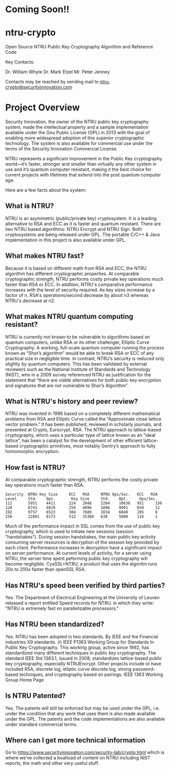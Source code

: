 Coming Soon!!
============

ntru-crypto
===========

Open Source NTRU Public Key Cryptography Algorithm and Reference Code

Key Contacts:

Dr. William Whyte
Dr. Mark Etzel
Mr. Peter Jenney

Contacts may be reached by sending mail to ntru-crypto@securityinnovation.com

Project Overview
================
Security Innovation, the owner of the NTRU public key cryptography system, made the intellectual property and a sample implementation available under the Gnu Public License (GPL) in 2013 with the goal of enabling more widespread adoption of this superior cryptographic technology. The system is also available for commercial use under the terms of the Security Innovation Commercial License.

NTRU represents a significant improvement in the Public Key cryptography world—it’s faster, stronger and smaller than virtually any other system in use and it’s quantum computer resistant, making it the best choice for current projects with lifetimes that extend into the post quantum computer age.  

Here are a few facts about the system:

What is NTRU?
-------------
NTRU is an asymmetric (public/private key) cryptosystem.  It is a leading alternative to RSA and ECC as it is faster and quantum resistant.  There are two NTRU based algorithms:  NTRU Encrypt and NTRU Sign.  Both cryptosystems are being released under GPL. The portable C/C++ & Java implementation in this project is also available under GPL.

What makes NTRU fast?
---------------------
Because it is based on different math from RSA and ECC, the NTRU algorithm has different cryptographic properties.   At comparable cryptographic strength, NTRU performs costly private key operations much faster than RSA or ECC.  In addition, NTRU's comparative performance increases with the level of security required.  As key sizes increase by a factor of n, RSA's operations/second decrease by about n3 whereas NTRU's decrease at n2.

What makes NTRU quantum computing resistant?
--------------------------------------------
NTRU is currently not known to be vulnerable to algorithms based on quantum computers, unlike RSA or its other challenger, Elliptic Curve Cryptography. A working, full-scale quantum computer running the process known as “Shor’s algorithm” would be able to break RSA or ECC of any practical size in negligible time. In contrast, NTRU’s security is reduced only slightly by quantum computers. This has been validated by external reviewers such as the National Institute of Standards and Technology (NIST), who in a 2009 survey referenced NTRU as justification for the statement that “there are viable alternatives for both public key encryption and signatures that are not vulnerable to Shor’s Algorithm”.

What is NTRU's history and peer review?
---------------------------------------
NTRU was invented in 1996 based on a completely different mathematical problems from RSA and Elliptic Curve called the “Approximate close lattice vector problem.”  It has been published, reviewed in scholarly journals, and presented at Crypto, Eurocrypt, RSA. The NTRU approach to lattice-based cryptography, which uses a particular type of lattice known as an “ideal lattice”, has been a catalyst for the development of other efficient lattice-based cryptographic primitives, most notably Gentry’s approach to fully homomorphic encryption.

How fast is NTRU?
-----------------
At comparable cryptographic strength, NTRU performs the costly private key operations much faster than RSA. 

    Security  NTRU Key Size     ECC   RSA     NTRU Ops/Sec.   ECC   RSA
    Level     Std.    Opt.       Key Size     Std.    Opt.     Ops/Sec.
    112       5951	  4411	    224	  2048	  2284	  10638	  951	  156
    128	      6743	  4829	    256	  4096	  1896	  9901	  650	  12
    192	      9757	  6523	    384	  7680	  1034	  6849	  285	  8
    256	      12881	  8173	    512	  15360	  638     5000	  116	  1
    

Much of the performance impact in SSL comes from the use of public key cryptography, which is used to initiate new sessions (session “handshakes”).  During session handshakes, the main public key activity consuming server resources is decryption of the session key provided by each client.  Performance increases in decryption have a significant impact on server performance. At current levels of activity, for a server using NTRU, the server time spent peforming public key cryptography will become negligible. CyaSSL+NTRU, a product that uses the algoritm runs 20x to 200x faster than openSSL RSA.

Has NTRU's speed been verified by third parties?
------------------------------------------------
Yes.  The Department of Electrical Engineering at the University of Leuven released a report entitled Speed records for NTRU. in which they write: "NTRU is extremely fast on parallelizable processors."

Has NTRU been standardized?
---------------------------
Yes.  NTRU has been adopted in two standards.  By IEEE and the Financial industries X9 standards.
(i) IEEE P1363 Working Group for Standards In Public Key Cryptography. This working group, active since 1992, has standardized many different techniques in public key cryptography. The standard IEEE Std 1363.1, issued in 2008, standardizes lattice-based public key cryptography, especially NTRUEncrypt. Other projects include or have included RSA, discrete log, elliptic curve discrete log, strong password-based techniques, and cryptography based on pairings.  IEEE 1363 Working Group Home Page

Is NTRU Patented?
-----------------
Yes. The patents will still be enforced but may be used under the GPL, i.e. under the condition that any work that uses them is also made available under the GPL. The patents and the code implementations are also available under standard commercial terms.

Where can I get more technical information
------------------------------------------
Go to https://www.securityinnovation.com/security-lab/crypto.html which is where we’ve collected a boatload of content on NTRU including NIST reports, the math and other very useful stuff.
